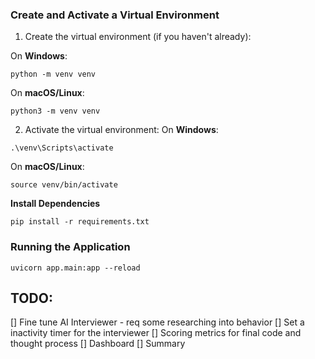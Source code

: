 ### **Create and Activate a Virtual Environment**
1. Create the virtual environment (if you haven't already):

On **Windows**:
```
python -m venv venv
```

On **macOS/Linux**:
```
python3 -m venv venv
```
2. Activate the virtual environment:
On **Windows**:
```
.\venv\Scripts\activate
```
On **macOS/Linux**:
```
source venv/bin/activate
```

**Install Dependencies**
```
pip install -r requirements.txt
```

### **Running the Application**
```
uvicorn app.main:app --reload
```


## TODO:
[] Fine tune AI Interviewer - req some researching into behavior
[] Set a inactivity timer for the interviewer 
[] Scoring metrics for final code and thought process
[] Dashboard 
[] Summary 

